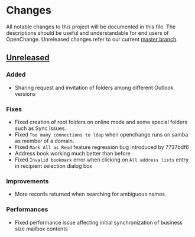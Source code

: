 # Changes

All notable changes to this project will be documented in this file.
The descriptions should be useful and understandable for end users of OpenChange.
Unreleased changes refer to our current [master branch](https://github.com/openchange/openchange/).

## [Unreleased]

### Added
* Sharing request and invitation of folders among different Outlook versions

### Fixes
* Fixed creation of root folders on online mode and some special folders such as Sync Issues.
* Fixed `Too many connections to ldap` when openchange runs on samba as member of a domain.
* Fixed `Mark All as Read` feature regression bug introduced by 7737bdf6
* Address book working much better than before
* Fixed `Invalid bookmark` error when clicking on `All address lists` entry in recipient selection dialog box

### Improvements
* More records returned when searching for ambiguous names.

### Performances
* Fixed performance issue affecting initial synchronization of business size mailbox contents


[//]: # (unreleased compare link should be changed to the latest release)
[//]: # (the current hash was master when this CHANGES.md file was created)
[unreleased]: https://github.com/openchange/openchange/compare/0460ace70d03de001de11d8fb54f0571128b0b2f...HEAD
